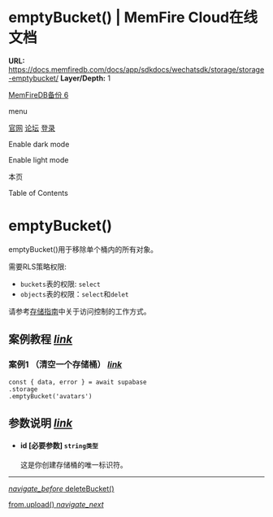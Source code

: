 # emptyBucket() | MemFire Cloud在线文档

**URL:** https://docs.memfiredb.com/docs/app/sdkdocs/wechatsdk/storage/storage-emptybucket/
**Layer/Depth:** 1

[MemFireDB备份 6](/)

menu

[官网](https://memfiredb.com/)
[论坛](https://community.memfiredb.com/)
[登录](https://cloud.memfiredb.com/auth/login)

Enable dark mode

Enable light mode

本页

Table of Contents

# emptyBucket()

emptyBucket()用于移除单个桶内的所有对象。

需要RLS策略权限:

* `buckets`表的权限: `select`
* `objects`表的权限：`select`和`delet`

请参考[存储指南](/docs/app/development_guide/storage/storage/#access-control)中关于访问控制的工作方式。

## 案例教程 [*link*](#%e6%a1%88%e4%be%8b%e6%95%99%e7%a8%8b)

### 案例1 （清空一个存储桶） [*link*](#%e6%a1%88%e4%be%8b1-%e6%b8%85%e7%a9%ba%e4%b8%80%e4%b8%aa%e5%ad%98%e5%82%a8%e6%a1%b6)

```
const { data, error } = await supabase
.storage
.emptyBucket('avatars')
```

## 参数说明 [*link*](#%e5%8f%82%e6%95%b0%e8%af%b4%e6%98%8e)

* #### id [必要参数] `string类型`

  这是你创建存储桶的唯一标识符。

---

[*navigate\_before* deleteBucket()](/docs/app/sdkdocs/wechatsdk/storage/storage-deletebucket/)

[from.upload() *navigate\_next*](/docs/app/sdkdocs/wechatsdk/storage/storage-from-upload/)